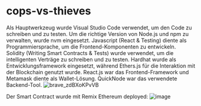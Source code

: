 # cops-vs-thieves
Als Hauptwerkzeug wurde Visual Studio Code verwendet, um den Code zu schreiben und zu testen. Um die richtige Version von Node.js und npm zu verwalten, wurde nvm eingesetzt. Javascript (React & Testing) diente als Programmiersprache, um die Frontend-Komponenten zu entwickeln. Solidity (Writing Smart Contracts & Tests) wurde verwendet, um die intelligenten Verträge zu schreiben und zu testen. Hardhat wurde als Entwicklungsframework eingesetzt, während Ethers.js für die Interaktion mit der Blockchain genutzt wurde. React.js war das Frontend-Framework und Metamask diente als Wallet-Lösung. QuickNode war das verwendete Backend-Tool.
![brave_zdBXoKPvVB](https://user-images.githubusercontent.com/84101137/216707991-b724d6be-bf97-46e9-9696-34a42da54780.png)

Der Smart Contract wurde mit Remix Ethereum deployed:
![image](https://user-images.githubusercontent.com/84101137/216709388-d8b7c293-752f-4074-aec7-3dee9c2ab795.png)
